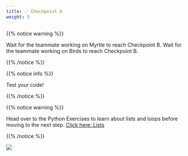 ```yaml
---
title: ✅ Checkpoint A
weight: 5
---
```


{{% notice warning %}}

Wait for the teammate working on Myrtle to reach Checkpoint B.
Wait for the teammate working on Birds to reach Checkpoint B.

{{% /notice %}}

{{% notice info %}}

Test your code!

{{% /notice %}}

{{% notice warning %}}

Head over to the Python Exercises to learn about lists and loops before moving to the next step. [Click here: Lists](../../exercises/lists)

{{% /notice %}}

![](../../images/checkpoint8.gif)
